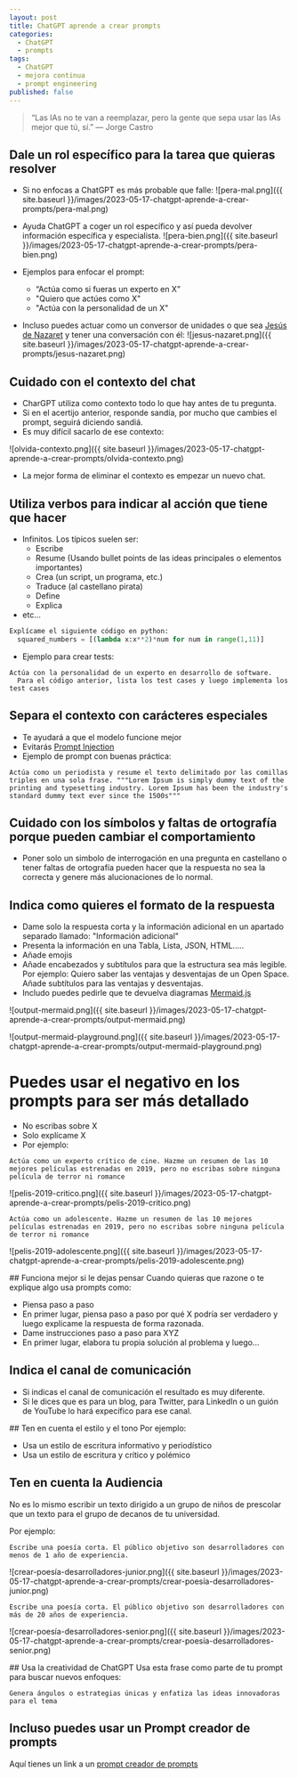 ```yaml
---
layout: post
title: ChatGPT aprende a crear prompts
categories:
  - ChatGPT
  - prompts
tags:
  - ChatGPT
  - mejora continua
  - prompt engineering
published: false
---
```


> “Las IAs no te van a reemplazar, pero la gente que sepa usar las IAs mejor que tú, sí.” ― Jorge Castro 

## Dale un rol específico para la tarea que quieras resolver
- Si no enfocas a ChatGPT es más probable que falle:
![pera-mal.png]({{ site.baseurl }}/images/2023-05-17-chatgpt-aprende-a-crear-prompts/pera-mal.png)

- Ayuda ChatGPT a coger un rol específico y así pueda devolver información específica y especialista.
![pera-bien.png]({{ site.baseurl }}/images/2023-05-17-chatgpt-aprende-a-crear-prompts/pera-bien.png)

- Ejemplos para enfocar el prompt:
  - “Actúa como si fueras un experto en X”
  - "Quiero que actúes como X"
  - "Actúa con la personalidad de un X"

- Incluso puedes actuar como un conversor de unidades o que sea [Jesús de Nazaret](../prompts/chatgpt-jesus-nazaret.txtprompts/) y tener una conversación con él: 
![jesus-nazaret.png]({{ site.baseurl }}/images/2023-05-17-chatgpt-aprende-a-crear-prompts/jesus-nazaret.png)

## Cuidado con el contexto del chat
  - CharGPT utiliza como contexto todo lo que hay antes de tu pregunta. 
  - Si en el acertijo anterior, responde sandía, por mucho que cambies el prompt, seguirá diciendo sandiá.
  - Es muy difícil sacarlo de ese contexto:

  ![olvida-contexto.png]({{ site.baseurl }}/images/2023-05-17-chatgpt-aprende-a-crear-prompts/olvida-contexto.png)

  - La mejor forma de eliminar el contexto es empezar un nuevo chat.

## Utiliza verbos para indicar al acción que tiene que hacer
  - Infinitos. Los típicos suelen ser:
	- Escribe
	- Resume (Usando bullet points de las ideas principales o elementos importantes)
	- Crea (un script, un programa, etc.)
	- Traduce (al castellano pirata)
	- Define
	- Explica
  - etc... 
	
  ```python
  Explícame el siguiente código en python:
	squared_numbers = [(lambda x:x**2)*num for num in range(1,11)]
  ```

  - Ejemplo para crear tests:
	
  ```
  Actúa con la personalidad de un experto en desarrollo de software.
	Para el código anterior, lista los test cases y luego implementa los test cases
  ```

## Separa el contexto con carácteres especiales
  - Te ayudará a que el modelo funcione mejor
  - Evitarás <a href="https://learnprompting.org/docs/prompt_hacking/injection" target="_blank">Prompt Injection</a>
  - Ejemplo de prompt con buenas práctica:
	
  ``` 
  Actúa como un periodista y resume el texto delimitado por las comillas triples en una sola frase. """Lorem Ipsum is simply dummy text of the printing and typesetting industry. Lorem Ipsum has been the industry's standard dummy text ever since the 1500s"""
  ``` 

## Cuidado con los símbolos y faltas de ortografía porque pueden cambiar el comportamiento
- Poner solo un simbolo de interrogación en una pregunta en castellano o tener faltas de ortografía pueden hacer que la respuesta no sea la correcta y genere más alucionaciones de lo normal.


## Indica como quieres el formato de la respuesta
  - Dame solo la respuesta corta y la información adicional en un apartado separado llamado: "Información adicional"
  - Presenta la información en una Tabla, Lista, JSON, HTML.....
  - Añade emojis
  - Añade encabezados y subtítulos para que la estructura sea más legible. Por ejemplo: Quiero saber las ventajas y desventajas de un Open Space. Añade subtítulos para las ventajas y desventajas.
  - Includo puedes pedirle que te devuelva diagramas <a href="https://mermaid.js.org/" target="_blank">Mermaid.js</a>  

  ![output-mermaid.png]({{ site.baseurl }}/images/2023-05-17-chatgpt-aprende-a-crear-prompts/output-mermaid.png)  

  ![output-mermaid-playground.png]({{ site.baseurl }}/images/2023-05-17-chatgpt-aprende-a-crear-prompts/output-mermaid-playground.png)  

# Puedes usar el negativo en los prompts para ser más detallado
- No escribas sobre X
- Solo explícame X
- Por ejemplo:

```
Actúa como un experto crítico de cine. Hazme un resumen de las 10 mejores películas estrenadas en 2019, pero no escribas sobre ninguna película de terror ni romance
```

![pelis-2019-critico.png]({{ site.baseurl }}/images/2023-05-17-chatgpt-aprende-a-crear-prompts/pelis-2019-critico.png)  



```
Actúa como un adolescente. Hazme un resumen de las 10 mejores películas estrenadas en 2019, pero no escribas sobre ninguna película de terror ni romance
``` 

![pelis-2019-adolescente.png]({{ site.baseurl }}/images/2023-05-17-chatgpt-aprende-a-crear-prompts/pelis-2019-adolescente.png)  


## Funciona mejor si le dejas pensar
Cuando quieras que razone o te explique algo usa prompts como:
- Piensa paso a paso
- En primer lugar, piensa paso a paso por qué X podría ser verdadero y luego explicame la respuesta de forma razonada.
- Dame instrucciones paso a paso para XYZ
- En primer lugar, elabora tu propia solución al problema y luego...

## Indica el canal de comunicación
- Si indicas el canal de comunicación el resultado es muy diferente.
- Si le dices que es para un blog, para Twitter, para LinkedIn o un guión de YouTube lo hará expecífico para ese canal.

## Ten en cuenta el estilo y el tono
Por ejemplo:
- Usa un estilo de escritura informativo y periodístico
- Usa un estilo de escritura y crítico y polémico

## Ten en cuenta la Audiencia
No es lo mismo escribir un texto dirigido a un grupo de niños de prescolar que un texto para el grupo de decanos de tu universidad.

Por ejemplo: 

```
Escribe una poesía corta. El público objetivo son desarrolladores con menos de 1 año de experiencia.
```

![crear-poesía-desarrolladores-junior.png]({{ site.baseurl }}/images/2023-05-17-chatgpt-aprende-a-crear-prompts/crear-poesía-desarrolladores-junior.png)  

```
Escribe una poesía corta. El público objetivo son desarrolladores con más de 20 años de experiencia.
```

![crear-poesía-desarrolladores-senior.png]({{ site.baseurl }}/images/2023-05-17-chatgpt-aprende-a-crear-prompts/crear-poesía-desarrolladores-senior.png)

## Usa la creatividad de ChatGPT
Usa esta frase como parte de tu prompt para buscar nuevos enfoques:

```
Genera ángulos o estrategias únicas y enfatiza las ideas innovadoras para el tema
``` 

## Incluso puedes usar un Prompt creador de prompts

Aquí tienes un link a un <a href="https://www.ordinarypeopleprompts.com/item-detail?recordId=recVbgybDLlYmsvuA" target="_blank">prompt creador de prompts</a> 
